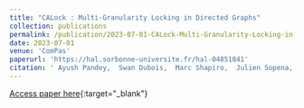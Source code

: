 ```yaml
---
title: "CALock : Multi-Granularity Locking in Directed Graphs"
collection: publications
permalink: /publication/2023-07-01-CALock-Multi-Granularity-Locking-in-Directed-Graphs
date: 2023-07-01
venue: 'ComPas'
paperurl: 'https://hal.sorbonne-universite.fr/hal-04851841'
citation: ' Ayush Pandey,  Swan Dubois,  Marc Shapiro,  Julien Sopena, &quot;CALock : Multi-Granularity Locking in Directed Graphs.&quot; ComPas, 2023.'
---
```

[Access paper here](https://hal.sorbonne-universite.fr/hal-04851841){:target="_blank"}

